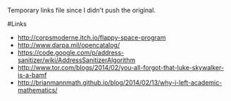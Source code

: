 Temporary links file since I didn't push the original.

#Links
* http://corpsmoderne.itch.io/flappy-space-program
* http://www.darpa.mil/opencatalog/
* https://code.google.com/p/address-sanitizer/wiki/AddressSanitizerAlgorithm
* http://www.tor.com/blogs/2014/02/you-all-forgot-that-luke-skywalker-is-a-bamf
* http://brianmannmath.github.io/blog/2014/02/13/why-i-left-academic-mathematics/
